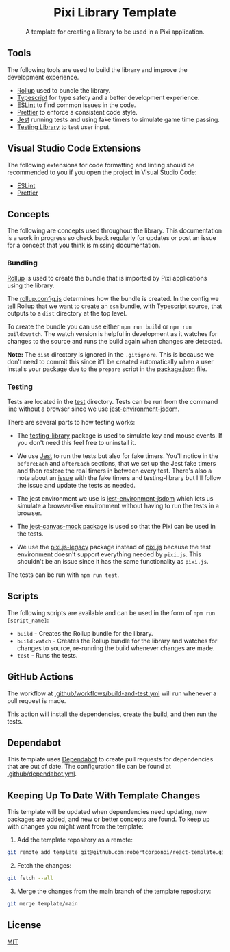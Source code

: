 <div align="center">

# **Pixi Library Template**

A template for creating a library to be used in a Pixi application.

</div>

## **Tools**

The following tools are used to build the library and improve the development experience.

-   [Rollup](https://github.com/rollup/rollup) used to bundle the library.
-   [Typescript](https://github.com/microsoft/TypeScript) for type safety and a better development experience.
-   [ESLint](https://github.com/eslint/eslint) to find common issues in the code.
-   [Prettier](https://github.com/prettier/prettier) to enforce a consistent code style.
-   [Jest](https://github.com/facebook/jest) running tests and using fake timers to simulate game time passing.
-   [Testing Library](https://github.com/testing-library) to test user input.

## **Visual Studio Code Extensions**

The following extensions for code formatting and linting should be recommended to you if you open the project in Visual Studio Code:

-   [ESLint](https://marketplace.visualstudio.com/items?itemName=dbaeumer.vscode-eslint)
-   [Prettier](https://marketplace.visualstudio.com/items?itemName=esbenp.prettier-vscode)

## **Concepts**

The following are concepts used throughout the library. This documentation is a work in progress so check back regularly for updates or post an issue for a concept that you think is missing documentation.

### **Bundling**

[Rollup](https://github.com/rollup/rollup) is used to create the bundle that is imported by Pixi applications using the library.

The [rollup.config.js](./rollup.config.js) determines how the bundle is created. In the config we tell Rollup that we want to create an `esm` bundle, with Typescript source, that outputs to a `dist` directory at the top level.

To create the bundle you can use either `npm run build` or `npm run build:watch`. The watch version is helpful in development as it watches for changes to the source and runs the build again when changes are detected.

**Note:** The `dist` directory is ignored in the `.gitignore`. This is because we don't need to commit this since it'll be created automatically when a user installs your package due to the `prepare` script in the [package.json](./package.json) file.

### **Testing**

Tests are located in the [test](./test/) directory. Tests can be run from the command line without a browser since we use [jest-environment-jsdom](https://github.com/facebook/jest/tree/main/packages/jest-environment-jsdom).

There are several parts to how testing works:

-   The [testing-library](https://github.com/testing-library) package is used to simulate key and mouse events. If you don't need this feel free to uninstall it.

-   We use [Jest](https://github.com/facebook/jest) to run the tests but also for fake timers. You'll notice in the `beforeEach` and `afterEach` sections, that we set up the Jest fake timers and then restore the real timers in between every test. There's also a note about an [issue](https://github.com/testing-library/react-hooks-testing-library/issues/631#issuecomment-1196616173) with the fake timers and testing-library but I'll follow the issue and update the tests as needed.

-   The jest environment we use is [jest-environment-jsdom](https://github.com/facebook/jest/tree/main/packages/jest-environment-jsdom) which lets us simulate a browser-like environment without having to run the tests in a browser.

-   The [jest-canvas-mock package](https://github.com/hustcc/jest-canvas-mock) is used so that the Pixi can be used in the tests.

-   We use the [pixi.js-legacy](https://www.npmjs.com/package/pixi.js-legacy) package instead of [pixi.js](https://github.com/pixijs/pixijs) because the test environment doesn't support everything needed by `pixi.js`. This shouldn't be an issue since it has the same functionality as `pixi.js`.

The tests can be run with `npm run test`.

## **Scripts**

The following scripts are available and can be used in the form of `npm run [script_name]`:

-   `build` - Creates the Rollup bundle for the library.
-   `build:watch` - Creates the Rollup bundle for the library and watches for changes to source, re-running the build whenever changes are made.
-   `test` - Runs the tests.

## **GitHub Actions**

The workflow at [.github/workflows/build-and-test.yml](./.github/workflows/build-and-test.yml) will run whenever a pull request is made.

This action will install the dependencies, create the build, and then run the tests.

## **Dependabot**

This template uses [Dependabot](https://docs.github.com/en/code-security/dependabot/dependabot-version-updates/configuring-dependabot-version-updates) to create pull requests for dependencies that are out of date. The configuration file can be found at [.github/dependabot.yml](./.github/dependabot.yml).

## **Keeping Up To Date With Template Changes**

This template will be updated when dependencies need updating, new packages are added, and new or better concepts are found. To keep up with changes you might want from the template:

1. Add the template repository as a remote:

```sh
git remote add template git@github.com:robertcorponoi/react-template.git
```

2. Fetch the changes:

```sh
git fetch --all
```

3. Merge the changes from the main branch of the template repository:

```sh
git merge template/main
```

## **License**

[MIT](./LICENSE)
